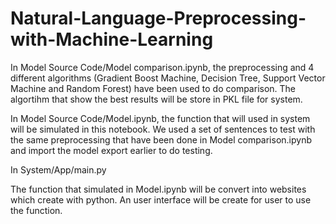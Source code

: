 # Natural-Language-Preprocessing-with-Machine-Learning

In Model Source Code/Model comparison.ipynb, the preprocessing and 4 different algorithms (Gradient Boost Machine, Decision Tree, Support Vector Machine and Random Forest) have been used to do comparison. The algortihm that show the best results will be store in PKL file for system. 

In Model Source Code/Model.ipynb, the function that will used in system will be simulated in this notebook. We used a set of sentences to test with the same preprocessing that have been done in Model comparison.ipynb and import the model export earlier to do testing.

In System/App/main.py

The function that simulated in Model.ipynb will be convert into websites which create with python. An user interface will be create for user to use the function. 
